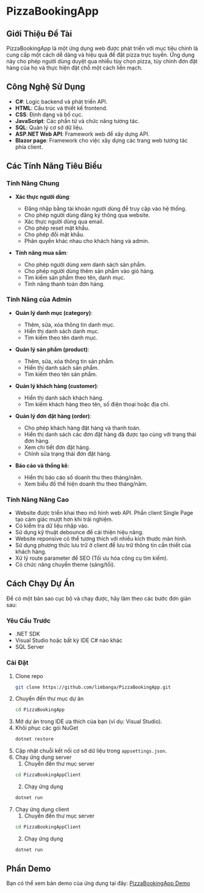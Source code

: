 # PizzaBookingApp

## Giới Thiệu Đề Tài

PizzaBookingApp là một ứng dụng web được phát triển với mục tiêu chính là cung cấp một cách dễ dàng và hiệu quả để đặt pizza trực tuyến. Ứng dụng này cho phép người dùng duyệt qua nhiều tùy chọn pizza, tùy chỉnh đơn đặt hàng của họ và thực hiện đặt chỗ một cách liền mạch.

## Công Nghệ Sử Dụng

- **C#**: Logic backend và phát triển API.
- **HTML**: Cấu trúc và thiết kế frontend.
- **CSS**: Định dạng và bố cục.
- **JavaScript**: Các phần tử và chức năng tương tác.
- **SQL**: Quản lý cơ sở dữ liệu.
- **ASP.NET Web API**: Framework web để xây dựng API.
- **Blazor page**: Framework cho việc xây dựng các trang web tương tác phía client.

## Các Tính Năng Tiêu Biểu

### Tính Năng Chung

- **Xác thực người dùng**:
  - Đăng nhập bằng tài khoản người dùng để truy cập vào hệ thống.
  - Cho phép người dùng đăng ký thông qua website.
  - Xác thực người dùng qua email.
  - Cho phép reset mật khẩu.
  - Cho phép đổi mật khẩu.
  - Phân quyền khác nhau cho khách hàng và admin.

- **Tính năng mua sắm**:
  - Cho phép người dùng xem danh sách sản phẩm.
  - Cho phép người dùng thêm sản phẩm vào giỏ hàng.
  - Tìm kiếm sản phẩm theo tên, danh mục.
  - Tính năng thanh toán đơn hàng.

### Tính Năng của Admin

- **Quản lý danh mục (category)**:
  - Thêm, sửa, xóa thông tin danh mục.
  - Hiển thị danh sách danh mục.
  - Tìm kiếm theo tên danh mục.

- **Quản lý sản phẩm (product)**:
  - Thêm, sửa, xóa thông tin sản phẩm.
  - Hiển thị danh sách sản phẩm.
  - Tìm kiếm theo tên sản phẩm.

- **Quản lý khách hàng (customer)**:
  - Hiển thị danh sách khách hàng.
  - Tìm kiếm khách hàng theo tên, số điện thoại hoặc địa chỉ.

- **Quản lý đơn đặt hàng (order)**:
  - Cho phép khách hàng đặt hàng và thanh toán.
  - Hiển thị danh sách các đơn đặt hàng đã được tạo cùng với trạng thái đơn hàng.
  - Xem chi tiết đơn đặt hàng.
  - Chỉnh sửa trạng thái đơn đặt hàng.

- **Báo cáo và thống kê**:
  - Hiển thị báo cáo số doanh thu theo tháng/năm.
  - Xem biểu đồ thể hiện doanh thu theo tháng/năm.

### Tính Năng Nâng Cao

- Website được triển khai theo mô hình web API. Phần client Single Page tạo cảm giác mượt hơn khi trải nghiệm.
- Có kiểm tra dữ liệu nhập vào.
- Sử dụng kỹ thuật debounce để cải thiện hiệu năng.
- Website reponsive có thể tương thích với nhiều kích thước màn hình.
- Sử dụng phương thức lưu trữ ở client để lưu trữ thông tin cần thiết của khách hàng.
- Xử lý route parameter để SEO (Tối ưu hóa công cụ tìm kiếm).
- Có chức năng chuyển theme (sáng/tối).

## Cách Chạy Dự Án

Để có một bản sao cục bộ và chạy được, hãy làm theo các bước đơn giản sau:

### Yêu Cầu Trước

- .NET SDK
- Visual Studio hoặc bất kỳ IDE C# nào khác
- SQL Server

### Cài Đặt

1. Clone repo
   ```sh
   git clone https://github.com/limbanga/PizzaBookingApp.git
   ```
2. Chuyển đến thư mục dự án
   ```sh
   cd PizzaBookingApp
   ```
3. Mở dự án trong IDE ưa thích của bạn (ví dụ: Visual Studio).
4. Khôi phục các gói NuGet
   ```sh
   dotnet restore
   ```
5. Cập nhật chuỗi kết nối cơ sở dữ liệu trong `appsettings.json`.
6. Chạy ứng dụng server
   1. Chuyển đến thư mục server
   ```sh
   cd PizzaBookingAppClient
   ```
   2. Chạy ứng dụng
   ```sh
   dotnet run
   ```
7. Chạy ứng dụng client
   1. Chuyển đến thư mục server
   ```sh
   cd PizzaBookingAppClient
   ```
   2. Chạy ứng dụng
   ```sh
   dotnet run
   ```
## Phần Demo

Bạn có thể xem bản demo của ứng dụng tại đây: [PizzaBookingApp Demo](https://drive.google.com/drive/folders/1XgMgY8oiDnMTyJifk4VBCyoVtoyGpuJ8?usp=sharing)




